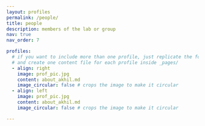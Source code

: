 ```yaml
---
layout: profiles
permalink: /people/
title: people
description: members of the lab or group
nav: true
nav_order: 7

profiles:
  # if you want to include more than one profile, just replicate the following block
  # and create one content file for each profile inside _pages/
  - align: right
    image: prof_pic.jpg
    content: about_akhil.md
    image_circular: false # crops the image to make it circular
  - align: left
    image: prof_pic.jpg
    content: about_akhil.md
    image_circular: false # crops the image to make it circular

---
```

